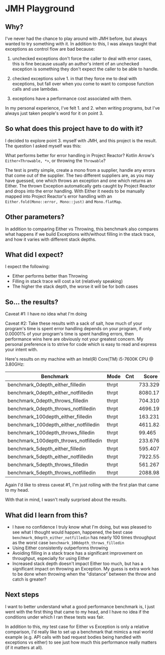 # JMH Playground

## Why?

I've never had the chance to play around with JMH before, but always wanted to try something with it. In addition to
this, I was always taught that exceptions as control flow are bad because:

1. unchecked exceptions don't force the caller to deal with error cases, this is fine because usually an author's intent
   of an unchecked exception is something they don't expect the caller to be able to handle.

2. checked exceptions solve 1. in that they force me to deal with exceptions, but fall over when you come to want to
   compose function calls and use lambdas.

3. exceptions have a performance cost associated with them.

In my personal experience, I've felt 1. and 2. when writing programs, but I've always just taken people's word for it on
point 3.

## So what does this project have to do with it?

I decided to explore point 3. myself with JMH, and this project is the result. The question I asked myself was this:

What performs better for error handling in Project Reactor? Kotlin Arrow's `Either<Throwable, *>`, or throwing
the `Throwable`?

The test is pretty simple, create a mono from a supplier, handle any errors that come out of the supplier. The two
different suppliers are, as you may have guessed, one which throws an exception and one which returns an Either. The
thrown Exception automatically gets caught by Project Reactor and drops into the error handling. With Either it needs to
be manually mapped into Project Reactor's error handling with an `Either.fold(Mono::error, Mono::just)`
and `Mono.flatMap`.

## Other parameters?

In addition to comparing Either vs Throwing, this benchmark also compares what happens if we build Exceptions
with/without filling in the stack trace, and how it varies with different stack depths.

## What did I expect?

I expect the following:

* Either performs better than Throwing
* Filling in stack trace will cost a lot (relatively speaking)
* The higher the stack depth, the worse it will be for both cases

## So... the results?

Caveat #1: I have no idea what I'm doing

Caveat #2: Take these results with a sack of salt, how much of your program's time is spent error handling depends on
your program, if only 0.00001% of your program's time is spent handling errors, then performance wins here are obviously
not your greatest concern. My personal preference is to strive for code which is easy to read and express your intent
with.

Here's results on my machine with an Intel(R) Core(TM) i5-7600K CPU @ 3.80GHz:

| Benchmark                              | Mode  |Cnt   |   Score  | Error  | Units  |
| -------------------------------------- | ----- | ---- | --------- |-------| ------ |
| benchmark_0depth_either_filledin       | thrpt |      |  733.329 |        | ops/ms |
| benchmark_0depth_either_notfilledin    | thrpt |      | 8080.171 |        | ops/ms |
| benchmark_0depth_throws_filledin       | thrpt |      |  704.310 |        | ops/ms |
| benchmark_0depth_throws_notfilledin    | thrpt |      | 4696.197 |        | ops/ms |
| benchmark_100depth_either_filledin     | thrpt |      |  163.231 |        | ops/ms |
| benchmark_100depth_either_notfilledin  | thrpt |      | 4611.828 |        | ops/ms |
| benchmark_100depth_throws_filledin     | thrpt |      |   99.465 |        | ops/ms |
| benchmark_100depth_throws_notfilledin  | thrpt |      |  233.676 |        | ops/ms |
| benchmark_5depth_either_filledin       | thrpt |      |  595.407 |        | ops/ms |
| benchmark_5depth_either_notfilledin    | thrpt |      | 7922.554 |        | ops/ms |
| benchmark_5depth_throws_filledin       | thrpt |      |  561.267 |        | ops/ms |
| benchmark_5depth_throws_notfilledin    | thrpt |      | 2088.981 |        | ops/ms |

Again I'd like to stress caveat #1, I'm just rolling with the first plan that came to my head.

With that in mind, I wasn't really surprised about the results.

## What did I learn from this?

* I have no confidence I truly know what I'm doing, but was pleased to see what I thought would happen, happened, the
  best case
  `benchmark_0depth_either_notfilledin` has nearly 100 times throughput as the worst case
  `benchmark_100depth_throws_filledin`
* Using Either consistently outperforms throwing
* Avoiding filling in a stack trace has a significant improvement on throughput, especially for using Either
* Increased stack depth doesn't impact Either too much, but has a significant impact on throwing an Exception. My guess
  is extra work has to be done when throwing when the "distance" between the throw and catch is greater?

## Next steps

I want to better understand what a good performance benchmark is, I just went with the first thing that came to my head,
and I have no idea if the conditions under which I ran these tests was fair.

In addition to this, my test case for Either vs Exception is only a relative comparison, I'd really like to set up a
benchmark that mimics a real world example (e.g. API calls with bad request bodies being handled with exceptions vs
either)
to see just how much this performance really matters (if it matters at all).

